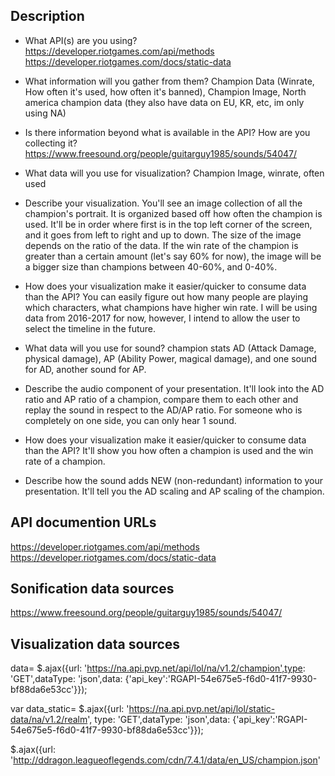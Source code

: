 ## Description

* What API(s) are you using?
https://developer.riotgames.com/api/methods
https://developer.riotgames.com/docs/static-data

* What information will you gather from them?
Champion Data (Winrate, How often it's used, how often it's banned), Champion Image, North america champion data (they also have data on EU, KR, etc, im only using NA)

* Is there information beyond what is available in the API? How are you collecting it?
https://www.freesound.org/people/guitarguy1985/sounds/54047/

* What data will you use for visualization?
Champion Image, winrate, often used

* Describe your visualization.
You'll see an image collection of all the champion's portrait. It is organized based off how often the champion is used. It'll be in order where first is in the top left corner of the screen, and it goes from left to right and up to down. The size of the image depends on the ratio of the data. If the win rate of the champion is greater than a certain amount (let's say 60% for now), the image will be a bigger size than champions between 40-60%, and 0-40%.

* How does your visualization make it easier/quicker to consume data than the API?
You can easily figure out how many people are playing which characters, what champions have higher win rate. I will be using data from 2016-2017 for now, however, I intend to allow the user to select the timeline in the future. 

* What data will you use for sound?
champion stats AD (Attack Damage, physical damage), AP (Ability Power, magical damage), and one sound for AD, another sound for AP.

* Describe the audio component of your presentation.
It'll look into the AD ratio and AP ratio of a champion, compare them to each other and replay the sound in respect to the AD/AP ratio. For someone who is completely on one side, you can only hear 1 sound.

* How does your visualization make it easier/quicker to consume data than the API?
It'll show you how often a champion is used and the win rate of a champion.

* Describe how the sound adds NEW (non-redundant) information to your presentation. 
It'll tell you the AD scaling and AP scaling of the champion.

## API documention URLs
https://developer.riotgames.com/api/methods
https://developer.riotgames.com/docs/static-data

##  Sonification data sources

https://www.freesound.org/people/guitarguy1985/sounds/54047/

## Visualization data sources

data= $.ajax({url: 'https://na.api.pvp.net/api/lol/na/v1.2/champion',type: 'GET',dataType: 'json',data: {'api_key':'RGAPI-54e675e5-f6d0-41f7-9930-bf88da6e53cc'}});

var data_static= $.ajax({url: 'https://na.api.pvp.net/api/lol/static-data/na/v1.2/realm', 
	type: 'GET',dataType: 'json',data: {'api_key':'RGAPI-54e675e5-f6d0-41f7-9930-bf88da6e53cc'}});

$.ajax({url: 'http://ddragon.leagueoflegends.com/cdn/7.4.1/data/en_US/champion.json'